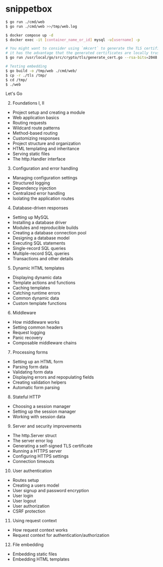 # snippetbox

```bash
$ go run ./cmd/web
$ go run ./cmd/web >>/tmp/web.log

$ docker compose up -d
$ docker exec -it [container_name_or_id] mysql -u[username] -p

# You might want to consider using `mkcert` to generate the TLS certificates
# it has the advantage that the generated certificates are locally trusted
$ go run /usr/local/go/src/crypto/tls/generate_cert.go --rsa-bits=2048 --host=localhost

# Testing embedding
$ go build -o /tmp/web ./cmd/web/
$ cp -r ./tls /tmp/
$ cd /tmp/
$ ./web
```

Let's Go

2. Foundations I, II

- Project setup and creating a module
- Web application basics
- Routing requests
- Wildcard route patterns
- Method-based routing
- Customizing responses
- Project structure and organization
- HTML templating and inheritance
- Serving static files
- The http.Handler interface

3. Configuration and error handling

- Managing configuration settings
- Structured logging
- Dependency injection
- Centralized error handling
- Isolating the application routes

4. Database-driven responses

- Setting up MySQL
- Installing a database driver
- Modules and reproducible builds
- Creating a database connection pool
- Designing a database model
- Executing SQL statements
- Single-record SQL queries
- Multiple-record SQL queries
- Transactions and other details

5. Dynamic HTML templates

- Displaying dynamic data
- Template actions and functions
- Caching templates
- Catching runtime errors
- Common dynamic data
- Custom template functions

6. Middleware

- How middleware works
- Setting common headers
- Request logging
- Panic recovery
- Composable middleware chains

7. Processing forms

- Setting up an HTML form
- Parsing form data
- Validating form data
- Displaying errors and repopulating fields
- Creating validation helpers
- Automatic form parsing

8. Stateful HTTP

- Choosing a session manager
- Setting up the session manager
- Working with session data

9. Server and security improvements

- The http.Server struct
- The server error log
- Generating a self-signed TLS certificate
- Running a HTTPS server
- Configuring HTTPS settings
- Connection timeouts

10. User authentication

- Routes setup
- Creating a users model
- User signup and password encryption
- User login
- User logout
- User authorization
- CSRF protection

11. Using request context

- How request context works
- Request context for authentication/authorization

12. File embedding

- Embedding static files
- Embedding HTML templates
